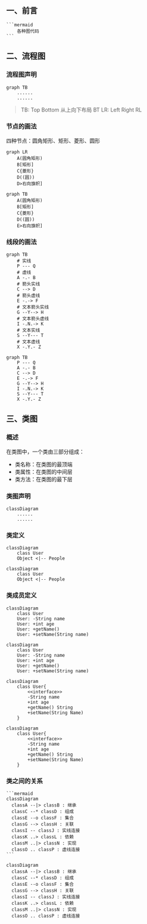 ## 一、前言

````shell
```mermaid
	各种图代码
```
````

## 二、流程图

### 流程图声明

```shell
graph TB
	......
	......
```

> TB: Top Bottom 从上向下布局
> BT
> LR: Left Right
> RL

### 节点的画法

四种节点：圆角矩形、矩形、菱形、圆形

```shell
graph LR
    A(圆角矩形)
    B[矩形]
    C{菱形}
    D((圆))
    D>右向旗帜]
```

```mermaid
graph TB
    A(圆角矩形)
    B[矩形]
    C{菱形}
    D((圆))
    E>右向旗帜]
```

### 线段的画法

```shell
graph TB
	# 实线
	P --- Q
	# 虚线
	A -.- B
	# 箭头实线
	C --> D
	# 箭头虚线
	E -.-> F
	# 文本箭头实线
	G --Y--> H
	# 文本箭头虚线
	I -.N.-> K
	# 文本实线
	S --Y--- T
	# 文本虚线
	X -.Y.- Z
```

```mermaid
graph TB
	P --- Q
	A -.- B
	C --> D
	E -.-> F
	G --Y--> H
	I -.N.-> K
	S --Y--- T
	X -.Y.- Z
```

## 三、类图

### 概述

在类图中，一个类由三部分组成：

- 类名称：在类图的最顶端
- 类属性：在类图的中间层
- 类方法：在类图的最下层

### 类图声明

```shell
classDiagram
	......
	......
```

### 类定义

```shell
classDiagram
	class User
	Object <|-- People
```



```mermaid
classDiagram
	class User
	Object <|-- People
```

### 类成员定义

```shell
classDiagram
	class User
	User: -String name
	User: +int age
	User: +getName()
	User: +setName(String name)
```

```mermaid
classDiagram
	class User
	User: -String name
	User: +int age
	User: +getName()
	User: +setName(String name)
```

```shell
classDiagram
	class User{
		<<interface>>
		-String name
		+int age
		+getName() String
		+setName(String Name)
	}
```

```mermaid
classDiagram
	class User{
		<<interface>>
		-String name
		+int age
		+getName() String
		+setName(String Name)
	}
```

### 类之间的关系

````shell
```mermaid
classDiagram
  classA --|> classB : 继承
  classC --* classD : 组成
  classE --o classF : 集合
  classG --> classH : 关联
  classI -- classJ : 实线连接
  classK ..> classL : 依赖
  classM ..|> classN : 实现
  classO .. classP : 虚线连接
```
````

```mermaid
classDiagram
  classA --|> classB : 继承
  classC --* classD : 组成
  classE --o classF : 集合
  classG --> classH : 关联
  classI -- classJ : 实线连接
  classK ..> classL : 依赖
  classM ..|> classN : 实现
  classO .. classP : 虚线连接
```

